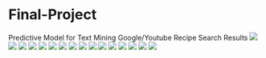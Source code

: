 # Final-Project
Predictive Model for Text Mining
Google/Youtube Recipe Search Results
![](Slides/1.png)
![](Slides/2.png)
![](Slides/3.png)
![](Slides/4.png)
![](Slides/5.png)
![](Slides/6.png)
![](Slides/7.png)
![](Slides/8.png)
![](Slides/9.png)
![](Slides/10.png)
![](Slides/11.png)
![](Slides/12.png)
![](Slides/13.png)
![](Slides/14.png)
![](Slides/15.png)
![](Slides/16.png)
